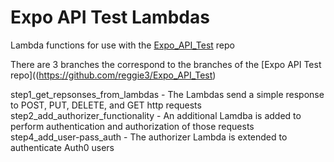 ﻿# Expo API Test Lambdas

Lambda functions for use with the [Expo_API_Test](https://github.com/reggie3/Expo_API_Test) repo

There are 3 branches the correspond to the branches of the [Expo API Test repo]((https://github.com/reggie3/Expo_API_Test)

step1_get_repsonses_from_lambdas - The Lambdas send a simple response to POST, PUT, DELETE, and GET http requests
step2_add_authorizer_functionality - An additional Lamdba is added to perform authentication and authorization of those requests
step4_add_user-pass_auth - The authorizer Lambda is extended to authenticate Auth0 users

